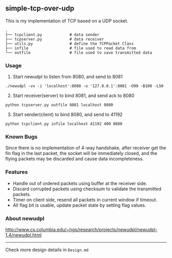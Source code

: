 ## simple-tcp-over-udp

This is my implementation of TCP based on a UDP socket.

```
.
├── tcpclient.py            # data sender
├── tcpserver.py            # data receiver
├── utils.py                # define the TCPPacket Class 
├── infile                  # file used to read data from
└── outfile                 # file used to save transmitted data
```

### Usage
1. Start newudpl to listen from 8080, and send to 8081
```
./newudpl -vv -i 'localhost':8080 -o '127.0.0.1':8081 -O99 -B100 -L50
```

2. Start receiver(server) to bind 8081, and send ack to 8080
```
python tcpserver.py outfile 8081 localhost 8080
```

3. Start sender(client) to bind 8080, and send to 41192
```
python tcpclient.py infile localhost 41192 400 8080
```

### Known Bugs
Since there is no implementation of 4-way handshake, after receiver get the fin flag in the last packet, the socket will be immediately closed, and the flying packets may be discarded and cause data incompleteness.

### Features
- Handle out of ordered packets using buffer at the receiver side.
- Discard corrupted packets using checksum to validate the transmitted packets.
- Timer on client side, resend all packets in current window if timeout.
- All flag bit is usable, update packet state by setting flag values.

### About newudpl
http://www.cs.columbia.edu/~hgs/research/projects/newudpl/newudpl-1.4/newudpl.html

---

Check more design details in ```Design.md```